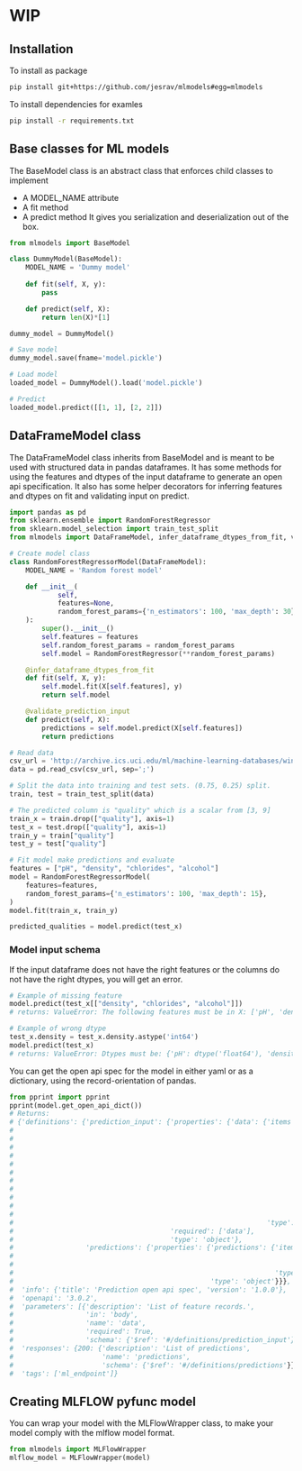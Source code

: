 # WIP

## Installation
To install as package
```bash
pip install git+https://github.com/jesrav/mlmodels#egg=mlmodels
```
To install dependencies for examles
```bash
pip install -r requirements.txt
```
## Base classes for ML models
The BaseModel class is an abstract class that enforces child classes to implement
- A MODEL_NAME attribute
- A fit method
- A predict method
It gives you serialization and deserialization out of the box.

```python
from mlmodels import BaseModel

class DummyModel(BaseModel):
    MODEL_NAME = 'Dummy model'
    
    def fit(self, X, y):
        pass

    def predict(self, X):
        return len(X)*[1]

dummy_model = DummyModel()

# Save model
dummy_model.save(fname='model.pickle')

# Load model
loaded_model = DummyModel().load('model.pickle')

# Predict
loaded_model.predict([[1, 1], [2, 2]])
```
## DataFrameModel class
The DataFrameModel class inherits from BaseModel and is meant to be used with structured data in pandas dataframes.
It has some methods for using the features and dtypes of the input dataframe to generate an open api specification.
It also has some helper decorators for inferring features and dtypes on fit and validating input on predict.

```python
import pandas as pd
from sklearn.ensemble import RandomForestRegressor
from sklearn.model_selection import train_test_split
from mlmodels import DataFrameModel, infer_dataframe_dtypes_from_fit, validate_prediction_input

# Create model class
class RandomForestRegressorModel(DataFrameModel):
    MODEL_NAME = 'Random forest model'

    def __init__(
            self,
            features=None,
            random_forest_params={'n_estimators': 100, 'max_depth': 30}
    ):
        super().__init__()
        self.features = features
        self.random_forest_params = random_forest_params
        self.model = RandomForestRegressor(**random_forest_params)

    @infer_dataframe_dtypes_from_fit
    def fit(self, X, y):
        self.model.fit(X[self.features], y)
        return self.model

    @validate_prediction_input
    def predict(self, X):
        predictions = self.model.predict(X[self.features])
        return predictions

# Read data
csv_url = 'http://archive.ics.uci.edu/ml/machine-learning-databases/wine-quality/winequality-red.csv'
data = pd.read_csv(csv_url, sep=';')

# Split the data into training and test sets. (0.75, 0.25) split.
train, test = train_test_split(data)

# The predicted column is "quality" which is a scalar from [3, 9]
train_x = train.drop(["quality"], axis=1)
test_x = test.drop(["quality"], axis=1)
train_y = train["quality"]
test_y = test["quality"]

# Fit model make predictions and evaluate
features = ["pH", "density", "chlorides", "alcohol"]
model = RandomForestRegressorModel(
    features=features,
    random_forest_params={'n_estimators': 100, 'max_depth': 15},
)
model.fit(train_x, train_y)

predicted_qualities = model.predict(test_x)
```
### Model input schema
If the input dataframe does not have the right features or the columns do not have the right dtypes,
you will get an error.
```python
# Example of missing feature
model.predict(test_x[["density", "chlorides", "alcohol"]])
# returns: ValueError: The following features must be in X: ['pH', 'density', 'chlorides', 'alcohol']

# Example of wrong dtype
test_x.density = test_x.density.astype('int64')
model.predict(test_x)
# returns: ValueError: Dtypes must be: {'pH': dtype('float64'), 'density': dtype('float64'), 'chlorides': dtype('float64'), 'alcohol': dtype('float64')}
```
You can get the open api spec for the model in either yaml or as a dictionary, using the record-orientation of pandas.
```python
from pprint import pprint
pprint(model.get_open_api_dict())
# Returns:
# {'definitions': {'prediction_input': {'properties': {'data': {'items': {'properties': {'alcohol': {'format': 'float',
#                                                                                                    'nullable': False,
#                                                                                                    'type': 'number'},
#                                                                                        'chlorides': {'format': 'float',
#                                                                                                      'nullable': False,
#                                                                                                      'type': 'number'},
#                                                                                        'density': {'format': 'float',
#                                                                                                    'nullable': False,
#                                                                                                    'type': 'number'},
#                                                                                        'pH': {'format': 'float',
#                                                                                               'nullable': False,
#                                                                                               'type': 'number'}}},
#                                                               'type': 'array'}},
#                                       'required': ['data'],
#                                       'type': 'object'},
#                  'predictions': {'properties': {'predictions': {'items': {'format': 'integer',
#                                                                           'nullable': False,
#                                                                           'type': 'number'},
#                                                                 'type': 'array'},
#                                                 'type': 'object'}}},
#  'info': {'title': 'Prediction open api spec', 'version': '1.0.0'},
#  'openapi': '3.0.2',
#  'parameters': [{'description': 'List of feature records.',
#                  'in': 'body',
#                  'name': 'data',
#                  'required': True,
#                  'schema': {'$ref': '#/definitions/prediction_input'}}],
#  'responses': {200: {'description': 'List of predictions',
#                      'name': 'predictions',
#                      'schema': {'$ref': '#/definitions/predictions'}}},
#  'tags': ['ml_endpoint']}
```

## Creating MLFLOW pyfunc model
You can wrap your model with the MLFlowWrapper class, to make your model comply with the mlflow model format.
```python
from mlmodels import MLFlowWrapper
mlflow_model = MLFlowWrapper(model)
```

